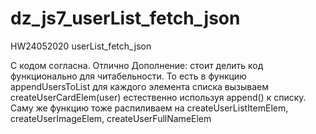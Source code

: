 # dz_js7_userList_fetch_json
HW24052020 userList_fetch_json

С кодом согласна. Отлично
Дополнение:
стоит делить код функционально для читабельности. 
То есть в функцию appendUsersToList для каждого элемента списка вызываем createUserCardElem(user) естественно используя append() к списку. Саму же функцию тоже распиливаем на createUserListItemElem, createUserImageElem, createUserFullNameElem
